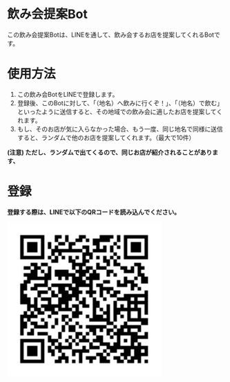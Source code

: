 # 飲み会提案Bot


この飲み会提案Botは、LINEを通して、飲み会するお店を提案してくれるBotです。

# 使用方法
<ol>
    <li>この飲み会BotをLINEで登録します。
    <li>登録後、このBotに対して、「（地名）へ飲みに行くぞ！」、「（地名）で飲む」といったように送信すると、その地域での飲み会に適したお店を提案してくれます。
    <li>もし、そのお店が気に入らなかった場合、もう一度、同じ地名で同様に送信すると、ランダムで他のお店を提案してくれます。（最大で10件）
</ol>
<strong>(注意) ただし、ランダムで出てくるので、同じお店が紹介されることがあります、<strong>

# 登録

登録する際は、LINEで以下のQRコードを読み込んでください。

![QRコード](Img/49057.jpg)